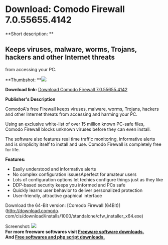 # Download: Comodo Firewall 7.0.55655.4142

**Short description: **

## Keeps viruses, malware, worms, Trojans, hackers and other Internet threats
from accessing your PC.

  
**Thumbshot: **![](http://www.freewarefiles.com/screenshot/comodofirewall_md.jpg)   
  
**Download link:** [Download Comodo Firewall 7.0.55655.4142](http://freesoftwares.boysofts.com/Comodo-Firewall_program_65125.html)  
  

**Publisher's Description**  
  

ComodoA's free Firewall keeps viruses, malware, worms, Trojans, hackers and
other Internet threats from accessing and harming your PC.

Using an exclusive white-list of over 15 million known PC-safe files, Comodo
Firewall blocks unknown viruses before they can even install.

The software also features real time traffic monitoring, informative alerts
and is simplicity itself to install and use. Comodo Firewall is completely
free for life.

**Features:**

  * Easily understood and informative alerts 
  * No complex configuration issuesAperfect for amateur users 
  * Lots of configuration options let techies configure things just as they like 
  * DDP-based security keeps you informed and PCs safe 
  * Quickly learns user behavior to deliver personalized protection 
  * User-friendly, attractive graphical interface 

Download the 64-Bit version: [Comodo Firewall (64Bit)](http://download.comodo.
com/cis/download/installs/1000/standalone/cfw_installer_x64.exe)

  
  
Screenshot: ![](http://www.freewarefiles.com/screenshot/comodofirewall.jpg)  
**For more freeware softwares visit [Freeware software downloads.](http://freesoftwares.boysofts.com/)**   
**And [Free softwares and php script downloads.](http://www.boysofts.com/)**

